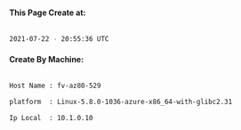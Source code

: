
   
#### This Page Create at:

```bash

2021-07-22 - 20:55:36 UTC

```

#### Create By Machine:

```bash

Host Name : fv-az80-529

platform  : Linux-5.8.0-1036-azure-x86_64-with-glibc2.31

Ip Local  : 10.1.0.10

```

